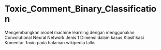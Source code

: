 # Toxic_Comment_Binary_Classification
Mengembangkan model machine learning dengan menggunakan Convolutional Neural Network Jenis 1 Dimensi dalam kasus Klasifikasi Komentar Toxic pada halaman wikipedia talks.
